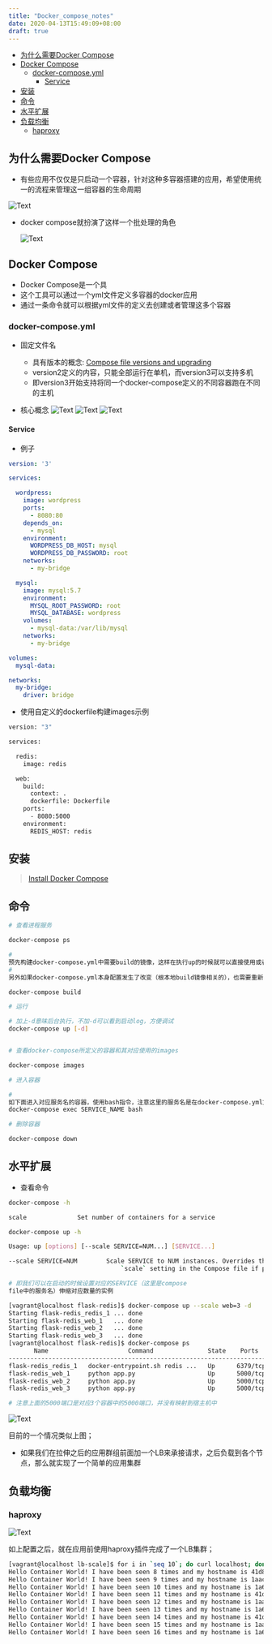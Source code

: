 ```yaml
---
title: "Docker_compose_notes"
date: 2020-04-13T15:49:09+08:00
draft: true
---
```


<!-- vim-markdown-toc GFM -->

* [为什么需要Docker Compose](#为什么需要docker-compose)
* [Docker Compose](#docker-compose)
    * [docker-compose.yml](#docker-composeyml)
        * [Service](#service)
* [安装](#安装)
* [命令](#命令)
* [水平扩展](#水平扩展)
* [负载均衡](#负载均衡)
    * [haproxy](#haproxy)

<!-- vim-markdown-toc -->

## 为什么需要Docker Compose

+ 有些应用不仅仅是只启动一个容器，针对这种多容器搭建的应用，希望使用统一的流程来管理这一组容器的生命周期

![Text](http://qiniu.jiiiiiin.cn/jQgKPc.png)

+ docker compose就扮演了这样一个批处理的角色

    ![Text](http://qiniu.jiiiiiin.cn/lSn3tL.png)


## Docker Compose

+ Docker Compose是一个具
+ 这个工具可以通过一个yml文件定义多容器的docker应用
+ 通过一条命令就可以根据yml文件的定义去创建或者管理这多个容器

### docker-compose.yml

+ 固定文件名

    - 具有版本的概念: [Compose file versions and upgrading](https://docs.docker.com/compose/compose-file/compose-versioning/)
    - version2定义的内容，只能全部运行在单机，而version3可以支持多机
    - 即version3开始支持将同一个docker-compose定义的不同容器跑在不同的主机
+ 核心概念
    ![Text](http://qiniu.jiiiiiin.cn/olp6Gu.png)
    ![Text](http://qiniu.jiiiiiin.cn/UHXQ4H.png)
    ![Text](http://qiniu.jiiiiiin.cn/mfyaUp.png)
#### Service

+ 例子

```yml
version: '3'

services:

  wordpress:
    image: wordpress
    ports:
      - 8080:80
    depends_on:
      - mysql
    environment:
      WORDPRESS_DB_HOST: mysql
      WORDPRESS_DB_PASSWORD: root
    networks:
      - my-bridge

  mysql:
    image: mysql:5.7
    environment:
      MYSQL_ROOT_PASSWORD: root
      MYSQL_DATABASE: wordpress
    volumes:
      - mysql-data:/var/lib/mysql
    networks:
      - my-bridge

volumes:
  mysql-data:

networks:
  my-bridge:
    driver: bridge
```

+ 使用自定义的dockerfile构建images示例

```bash
version: "3"

services:

  redis:
    image: redis

  web:
    build:
      context: .
      dockerfile: Dockerfile
    ports:
      - 8080:5000
    environment:
      REDIS_HOST: redis
```

## 安装

> [Install Docker Compose](https://docs.docker.com/compose/install/)

## 命令

```bash
# 查看进程服务

docker-compose ps

#
预先构建docker-compose.yml中需要build的镜像，这样在执行up的时候就可以直接使用或者说跳过这个构建的过程，速度就会快一些
#
另外如果docker-compose.yml本身配置发生了改变（根本地build镜像相关的），也需要重新执行当前的命令

docker-compose build

# 运行

# 加上-d意味后台执行，不加-d可以看到启动log，方便调试
docker-compose up [-d]


# 查看docker-compose所定义的容器和其对应使用的images

docker-compose images

# 进入容器

#
如下面进入对应服务名的容器，使用bash指令，注意这里的服务名是在docker-compose.yml文件中声明的服务标示或者说名称
docker-compose exec SERVICE_NAME bash

# 删除容器

docker-compose down

```

## 水平扩展


+ 查看命令

```bash
docker-compose -h

scale              Set number of containers for a service

docker-compose up -h

Usage: up [options] [--scale SERVICE=NUM...] [SERVICE...]

--scale SERVICE=NUM        Scale SERVICE to NUM instances. Overrides the
                               `scale` setting in the Compose file if present.

# 即我们可以在启动的时候设置对应的SERVICE（这里是compose
file中的服务名）伸缩对应数量的实例

[vagrant@localhost flask-redis]$ docker-compose up --scale web=3 -d
Starting flask-redis_redis_1 ... done
Starting flask-redis_web_1   ... done
Starting flask-redis_web_2   ... done
Starting flask-redis_web_3   ... done
[vagrant@localhost flask-redis]$ docker-compose ps
       Name                      Command               State    Ports
-----------------------------------------------------------------------
flask-redis_redis_1   docker-entrypoint.sh redis ...   Up      6379/tcp
flask-redis_web_1     python app.py                    Up      5000/tcp
flask-redis_web_2     python app.py                    Up      5000/tcp
flask-redis_web_3     python app.py                    Up      5000/tcp

# 注意上面的5000端口是对应3个容器中的5000端口，并没有映射到宿主机中
```

![Text](http://qiniu.jiiiiiin.cn/fdQDoA.png)

目前的一个情况类似上图；

+ 如果我们在拉伸之后的应用群组前面加一个LB来承接请求，之后负载到各个节点，那么就实现了一个简单的应用集群




## 负载均衡

### haproxy

![Text](http://qiniu.jiiiiiin.cn/slffdd.png)

如上配置之后，就在应用前使用haproxy插件完成了一个LB集群；

```bash
[vagrant@localhost lb-scale]$ for i in `seq 10`; do curl localhost; done
Hello Container World! I have been seen 8 times and my hostname is 41d8d79b0aad.
Hello Container World! I have been seen 9 times and my hostname is 1aac373bb6f5.
Hello Container World! I have been seen 10 times and my hostname is 1a647162932a.
Hello Container World! I have been seen 11 times and my hostname is 41d8d79b0aad.
Hello Container World! I have been seen 12 times and my hostname is 1aac373bb6f5.
Hello Container World! I have been seen 13 times and my hostname is 1a647162932a.
Hello Container World! I have been seen 14 times and my hostname is 41d8d79b0aad.
Hello Container World! I have been seen 15 times and my hostname is 1aac373bb6f5.
Hello Container World! I have been seen 16 times and my hostname is 1a647162932a.
```





